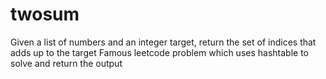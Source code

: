 # twosum
Given a list of numbers and an integer target, return the set of indices that adds up to the target
Famous leetcode problem which uses hashtable to solve and return the output
